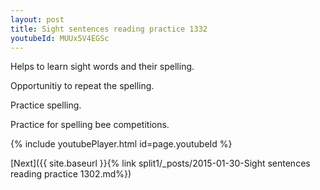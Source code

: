 ```yaml
---
layout: post
title: Sight sentences reading practice 1332
youtubeId: MUUx5V4EGSc
---
```

 
 
Helps to learn sight words and their spelling.

Opportunitiy to repeat the spelling. 

Practice spelling. 
 
Practice for spelling bee competitions. 
 
{% include youtubePlayer.html id=page.youtubeId %}
 
 

[Next]({{ site.baseurl }}{% link  split1/_posts/2015-01-30-Sight sentences reading practice 1302.md%})
 
